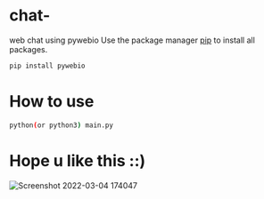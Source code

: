 # chat-
web chat using pywebio
Use the package manager [pip](https://pip.pypa.io/en/stable/) to install all packages.

```bash
pip install pywebio
```

# How to use

```bash
python(or python3) main.py
```
# Hope u like this ::)

![Screenshot 2022-03-04 174047](https://user-images.githubusercontent.com/94143966/156793913-6cbeb2be-b0ee-4c05-9630-bd6b8085af97.png)
